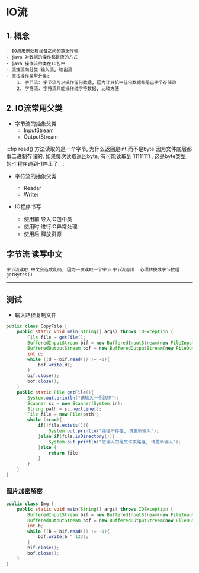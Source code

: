 # IO流

## 1. 概念
    - IO流用来处理设备之间的数据传输
    - java 对数据的操作都是流的方式 
    - java 操作流的类在IO包中 
    - 流按流向分类 输入流, 输出流
    - 流按操作类型分类:
        1. 字节流: 字节流可以操作任何数据, 因为计算机中任何数据都是已字节存储的
        2. 字符流: 字符流只能操作纯字符数据, 比较方便
        
## 2. IO流常用父类
- 字节流的抽象父类
    - InputStream
    - OutputStream

:::tip
read() 方法读取的是一个字节, 为什么返回是int 而不是byte 
因为文件底层都事二进制存储的, 如果每次读取返回byte, 有可能读取到 11111111 , 这是byte类型的-1 程序遇到-1停止了.
:::
    
- 字符流的抽象父类
    - Reader
    - Writer
    
- IO程序书写
    - 使用前 导入IO包中类
    - 使用时 进行IO异常处理
    - 使用后 释放资源
    
## 字节流 读写中文
`字节流读取 中文会造成乱码, 因为一次读取一个字节` 
`字节流写出  必须转换成字节数组  getBytes()`

-----
## 测试
* 输入路径复制文件
````java
public class CopyFile {
    public static void main(String[] args) throws IOException {
        File file = getFile();
        BufferedInputStream bif = new BufferedInputStream(new FileInputStream(file));
        BufferedOutputStream bof = new BufferedOutputStream(new FileOutputStream(file.getName()));
        int d;
        while ((d = bif.read()) != -1){
            bof.write(d);
        }
        bif.close();
        bof.close();
    }
    public static File getFile(){
        System.out.println("请输入一个路径");
        Scanner sc = new Scanner(System.in);
        String path = sc.nextLine();
        File file = new File(path);
        while (true){
            if(!file.exists()){
                System.out.println("路径不存在, 请重新输入");
            }else if(file.isDirectory()){
                System.out.println("您输入的是文件夹路径, 请重新输入");
            }else {
                return file;
            }
        }
    }
}
````

### 图片加密解密
````java
public class Img {
    public static void main(String[] args) throws IOException {
        BufferedInputStream bif = new BufferedInputStream(new FileInputStream("C:\\Users\\Administrator\\Desktop\\12.jpg"));
        BufferedOutputStream bof = new BufferedOutputStream(new FileOutputStream("C:\\Users\\Administrator\\Desktop\\3.jpg"));
        int b;
        while ((b = bif.read()) != -1){
            bof.write(b ^ 123);
        }
        bif.close();
        bof.close();
    }
}
````

